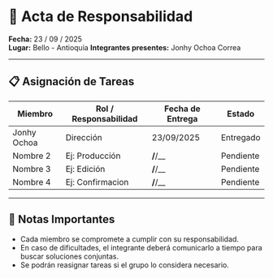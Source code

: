 # 📌 Acta de Responsabilidad  

**Fecha:** 23 / 09 / 2025  
**Lugar:** Bello - Antioquia 
**Integrantes presentes:** Jonhy Ochoa Correa

---

## 📋 Asignación de Tareas
| Miembro | Rol / Responsabilidad | Fecha de Entrega | Estado |
|---------|-----------------------|------------------|--------|
| Jonhy Ochoa|  Dirección | 23/09/2025| Entregado |
| Nombre 2 | Ej: Producción | __/__/__ | Pendiente |
| Nombre 3 | Ej: Edición | __/__/__ | Pendiente |
| Nombre 4 | Ej: Confirmacion | __/__/__ | Pendiente |

---

## 🚨 Notas Importantes
- Cada miembro se compromete a cumplir con su responsabilidad.  
- En caso de dificultades, el integrante deberá comunicarlo a tiempo para buscar soluciones conjuntas.  
- Se podrán reasignar tareas si el grupo lo considera necesario.  
